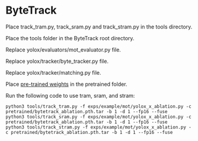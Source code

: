 # ByteTrack

Place track_tram.py, track_sram.py and track_stram.py in the tools directory.

Place the tools folder in the ByteTrack root directory.

Replace yolox/evaluators/mot_evaluator.py file.

Replace yolox/tracker/byte_tracker.py file.

Replace yolox/tracker/matching.py file.

Place [pre-trained weights](https://pan.baidu.com/s/1KvSzIbMeYQ4LWKxAUFMylw?pwd=7712) in the pretrained folder.

Run the following code to use tram, sram, and stram:

```
python3 tools/track_tram.py -f exps/example/mot/yolox_x_ablation.py -c pretrained/bytetrack_ablation.pth.tar -b 1 -d 1 --fp16 --fuse
python3 tools/track_sram.py -f exps/example/mot/yolox_x_ablation.py -c pretrained/bytetrack_ablation.pth.tar -b 1 -d 1 --fp16 --fuse
python3 tools/track_stram.py -f exps/example/mot/yolox_x_ablation.py -c pretrained/bytetrack_ablation.pth.tar -b 1 -d 1 --fp16 --fuse
```